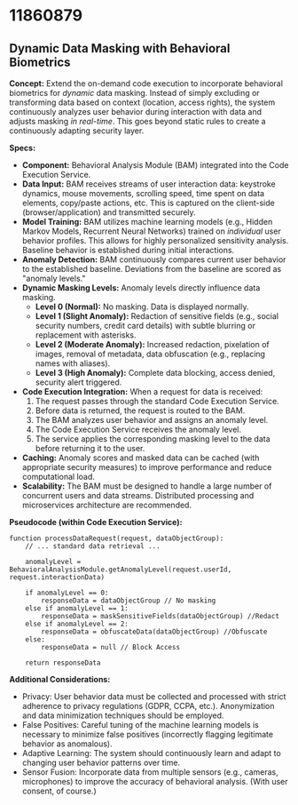 # 11860879

## Dynamic Data Masking with Behavioral Biometrics

**Concept:** Extend the on-demand code execution to incorporate behavioral biometrics for *dynamic* data masking. Instead of simply excluding or transforming data based on context (location, access rights), the system continuously analyzes user behavior during interaction with data and adjusts masking *in real-time*. This goes beyond static rules to create a continuously adapting security layer.

**Specs:**

*   **Component:** Behavioral Analysis Module (BAM) integrated into the Code Execution Service.
*   **Data Input:** BAM receives streams of user interaction data: keystroke dynamics, mouse movements, scrolling speed, time spent on data elements, copy/paste actions, etc. This is captured on the client-side (browser/application) and transmitted securely.
*   **Model Training:** BAM utilizes machine learning models (e.g., Hidden Markov Models, Recurrent Neural Networks) trained on *individual* user behavior profiles. This allows for highly personalized sensitivity analysis. Baseline behavior is established during initial interactions.
*   **Anomaly Detection:** BAM continuously compares current user behavior to the established baseline. Deviations from the baseline are scored as "anomaly levels."
*   **Dynamic Masking Levels:** Anomaly levels directly influence data masking.
    *   **Level 0 (Normal):** No masking. Data is displayed normally.
    *   **Level 1 (Slight Anomaly):** Redaction of sensitive fields (e.g., social security numbers, credit card details) with subtle blurring or replacement with asterisks.
    *   **Level 2 (Moderate Anomaly):** Increased redaction, pixelation of images, removal of metadata, data obfuscation (e.g., replacing names with aliases).
    *   **Level 3 (High Anomaly):** Complete data blocking, access denied, security alert triggered.
*   **Code Execution Integration:** When a request for data is received:
    1.  The request passes through the standard Code Execution Service.
    2.  Before data is returned, the request is routed to the BAM.
    3.  The BAM analyzes user behavior and assigns an anomaly level.
    4.  The Code Execution Service receives the anomaly level.
    5.  The service applies the corresponding masking level to the data before returning it to the user.
*   **Caching:** Anomaly scores and masked data can be cached (with appropriate security measures) to improve performance and reduce computational load.
*   **Scalability:** The BAM must be designed to handle a large number of concurrent users and data streams. Distributed processing and microservices architecture are recommended.

**Pseudocode (within Code Execution Service):**

```
function processDataRequest(request, dataObjectGroup):
    // ... standard data retrieval ...

    anomalyLevel = BehavioralAnalysisModule.getAnomalyLevel(request.userId, request.interactionData)

    if anomalyLevel == 0:
        responseData = dataObjectGroup // No masking
    else if anomalyLevel == 1:
        responseData = maskSensitiveFields(dataObjectGroup) //Redact
    else if anomalyLevel == 2:
        responseData = obfuscateData(dataObjectGroup) //Obfuscate
    else:
        responseData = null // Block Access

    return responseData
```

**Additional Considerations:**

*   Privacy:  User behavior data must be collected and processed with strict adherence to privacy regulations (GDPR, CCPA, etc.). Anonymization and data minimization techniques should be employed.
*   False Positives:  Careful tuning of the machine learning models is necessary to minimize false positives (incorrectly flagging legitimate behavior as anomalous).
*   Adaptive Learning: The system should continuously learn and adapt to changing user behavior patterns over time.
*   Sensor Fusion: Incorporate data from multiple sensors (e.g., cameras, microphones) to improve the accuracy of behavioral analysis. (With user consent, of course.)